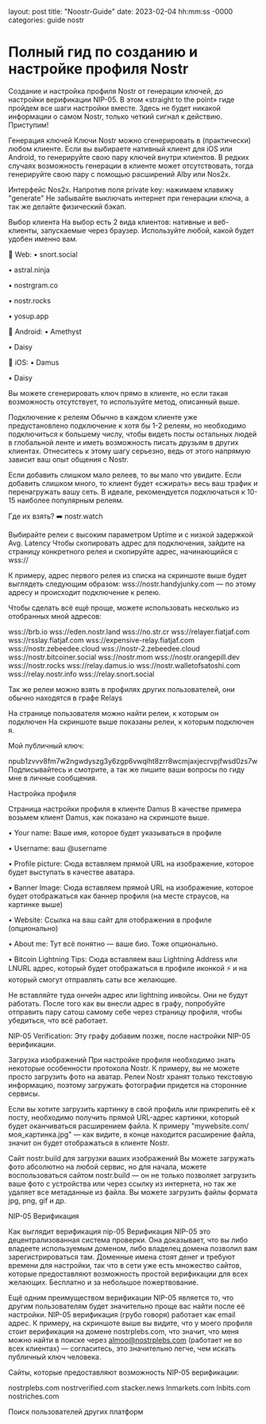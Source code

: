 layout: post
title: "Noostr-Guide"
date: 2023-02-04 hh:mm:ss -0000
categories: guide nostr

# Полный гид по созданию и настройке профиля Nostr

Создание и настройка профиля Nostr от генерации ключей, до настройки верификации NIP-05.
В этом «straight to the point» гиде пройдем все шаги настройки вместе. Здесь не будет никакой информации о самом Nostr, только четкий сигнал к действию. Приступим!

Генерация ключей
Ключи Nostr можно сгенерировать в (практически) любом клиенте. Если вы выбираете нативный клиент для iOS или Android, то генерируйте свою пару ключей внутри клиентов. В редких случаях возможность генерации в клиенте может отсутствовать, тогда генерируйте свою пару с помощью расширений Alby или Nos2x.


Интерфейс Nos2x. Напротив поля private key: нажимаем клавижу "generate"
Не забывайте выключать интернет при генерации ключа, а так же делайте физический бэкап.

Выбор клиента
На выбор есть 2 вида клиентов: нативные и веб-клиенты, запускаемые через браузер. Используйте любой, какой будет удобен именно вам.

🧭 Web:
• snort.social

• astral.ninja

• nostrgram.co

• nostr.rocks

• yosup.app

🤖 Android:
• Amethyst

• Daisy

 iOS:
• Damus

• Daisy

Вы можете сгенерировать ключ прямо в клиенте, но если такая возможность отсутствует, то используйте метод, описанный выше.

Подключение к релеям
Обычно в каждом клиенте уже предустановлено подключение к хотя бы 1-2 релеям, но необходимо подключиться к большему числу, чтобы видеть посты остальных людей в глобальной ленте и иметь возможность писать друзьям в других клиентах. Отнеситесь к этому шагу серьезно, ведь от этого напрямую зависит ваш опыт общения с Nostr.

Если добавить слишком мало релеев, то вы мало что увидите. Если добавить слишком много, то клиент будет «сжирать» весь ваш трафик и перенагружать вашу сеть. В идеале, рекомендуется подключаться к 10-15 наиболее популярным релеям.

Где их взять? ➡️ nostr.watch


Выбирайте релеи с высоким параметром Uptime и с низкой задержкой Avg. Latency
Чтобы скопировать адрес для подключения, зайдите на страницу конкретного релея и скопируйте адрес, начинающийся с wss://

К примеру, адрес первого релея из списка на скриншоте выше будет выглядеть следующим образом: wss://nostr.handyjunky.com — по этому адресу и происходит подключение к релею.

Чтобы сделать всё ещё проще, можете использовать несколько из отобранных мной адресов:

wss://brb.io
wss://eden.nostr.land
wss://no.str.cr
wss://relayer.fiatjaf.com
wss://rsslay.fiatjaf.com
wss://expensive-relay.fiatjaf.com
wss://nostr.zebeedee.cloud
wss://nostr-2.zebeedee.cloud
wss://nostr.bitcoiner.social
wss://nostr.mom
wss://nostr.orangepill.dev
wss://nostr.rocks
wss://relay.damus.io
wss://nostr.walletofsatoshi.com
wss://relay.nostr.info
wss://relay.snort.social

Так же релеи можно взять в профилях других пользователей, они обычно находятся в графе Relays


На странице пользователя можно найти релеи, к которым он подключен
На скриншоте выше показаны релеи, к которым подключен я.

Мой публичный ключ:

npub1zvvv8fm7w2ngwdyszg3y6zgp6vwqlht8zrr8wcmjaxjecrvpjfwsd0zs7w
Подписывайтесь и смотрите, а так же пишите ваши вопросы по гиду мне в личные сообщения.

Настройка профиля

Страница настройки профиля в клиенте Damus
В качестве примера возьмем клиент Damus, как показано на скриншоте выше.

• Your name: Ваше имя, которое будет указываться в профиле

• Username: ваш @username

• Profile picture: Сюда вставляем прямой URL на изображение, которое будет выступать в качестве аватара.

• Banner Image: Сюда вставляем прямой URL на изображение, которое будет отображаться как баннер профиля (на месте страусов, на картинке выше)

• Website: Ссылка на ваш сайт для отображения в профиле (опционально)

• About me: Тут всё понятно — ваше био. Тоже опционально.

• Bitcoin Lightning Tips: Сюда вставляем ваш Lightning Address или LNURL адрес, который будет отображаться в профиле иконкой ⚡️ и на который смогут отправлять саты все желающие.

Не вставляйте туда ончейн адрес или lightning инвойсы. Они не будут работать. После того как вы внесли адрес в графу, попробуйте отправить пару сатош самому себе через страницу профиля, чтобы убедиться, что всё работает.


NIP-05 Verification: Эту графу добавим позже, после настройки NIP-05 верификации.

Загрузка изображений
При настройке профиля необходимо знать некоторые особенности протокола Nostr. К примеру, вы не можете просто загрузить фото на аватар. Релеи Nostr хранят только текстовую информацию, поэтому загружать фотографии придется на сторонние сервисы.

Если вы хотите загрузить картинку в свой профиль или прикрепить её к посту, необходимо получить прямой URL-адрес картинки, который будет оканчиваться расширением файла. К примеру "mywebsite.com/моя_картинка.jpg" — как видите, в конце находится расширение файла, значит он будет отображаться в клиенте Nostr.


Сайт nostr.build для загрузки ваших изображений
Вы можете загружать фото абсолютно на любой сервис, но для начала, можете воспользоваться сайтом nostr.build — он не только позволяет загрузить ваше фото с устройства или через ссылку из интернета, но так же удаляет все метаданные из файла. Вы можете загрузить файлы формата jpg, png, gif и др.

NIP-05 Верификация

Как выглядит верификация nip-05
Верификация NIP-05 это децентрализованная система проверки. Она доказывает, что вы либо владеете используемым доменом, либо владелец домена позволил вам зарегистрироваться там. Доменные имена стоят денег и требуют времени для настройки, так что в сети уже есть множество сайтов, которые предоставляют возможность простой верификации для всех желающих. Бесплатно и за небольшое пожертвование.

Ещё одним преимуществом верификации NIP-05 является то, что другим пользователям будет значительно проще вас найти после её настройки. NIP-05 верификация (грубо говоря) работает как email адрес. К примеру, на скриншоте выше вы видите, что у моего профиля стоит верификация на домене nostrplebs.com, что значит, что меня можно найти в поиске через almoo@nostrplebs.com (работает не во всех клиентах) — согласитесь, это значительно легче, чем искать публичный ключ человека.

Сайты, которые предоставляют возможность NIP-05 верификации:

nostrplebs.com
nostrverified.com
stacker.news
lnmarkets.com
lnbits.com
nostriches.com

Поиск пользователей других платформ

